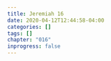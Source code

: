 ```yaml
---
title: Jeremiah 16
date: 2020-04-12T12:44:58-04:00
categories: []
tags: []
chapter: "016"
inprogress: false
---
```


